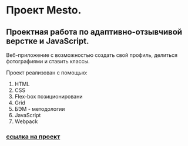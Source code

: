 # Проект Mesto.
## Проектная работа по адаптивно-отзывчивой верстке и JavaScript.

Веб-приложение с возможностью создать свой профиль, делиться фотографиями и ставить классы.


Проект реализован с помощью:

1. HTML
2. CSS
3. Flex-box позиционировани
4. Grid
5. БЭМ - методологии
6. JavaScript
7. Webpack

### [ссылка на проект](https://ivan-antipenko.github.io/mesto-project/)